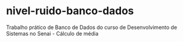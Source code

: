 # nivel-ruido-banco-dados
Trabalho prático de Banco de Dados do curso de Desenvolvimento de Sistemas no Senai - Cálculo de média
